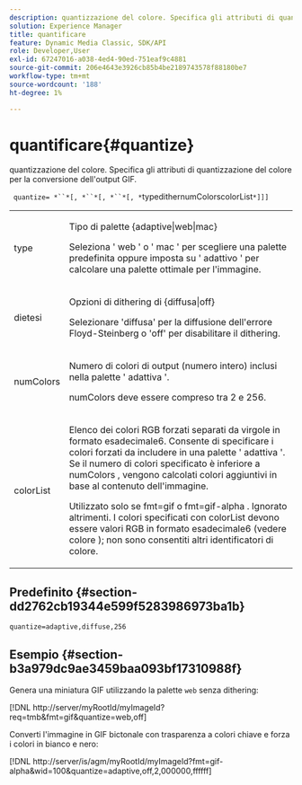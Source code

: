 ```yaml
---
description: quantizzazione del colore. Specifica gli attributi di quantizzazione del colore per la conversione dell'output GIF.
solution: Experience Manager
title: quantificare
feature: Dynamic Media Classic, SDK/API
role: Developer,User
exl-id: 67247016-a038-4ed4-90ed-751eaf9c4881
source-git-commit: 206e4643e3926cb85b4be2189743578f88180be7
workflow-type: tm+mt
source-wordcount: '188'
ht-degree: 1%

---
```


# quantificare{#quantize}

quantizzazione del colore. Specifica gli attributi di quantizzazione del colore per la conversione dell&#39;output GIF.

` quantize= *``*[, *``*[, *``*[, *`typedithernumColorscolorList`*]]]`

<table id="simpletable_6BF155FCB8224E7EBFC8D8375AD26A71"> 
 <tr class="strow"> 
  <td class="stentry"> <p> <span class="codeph"> <span class="varname"> type  </span> </span> </p> </td> 
  <td class="stentry"> <p> <span class="codeph"> Tipo di  </span> palette {adaptive|web|mac} </p> <p>Seleziona ' <span class="codeph"> web </span>' o ' <span class="codeph"> mac </span>' per scegliere una palette predefinita oppure imposta su ' <span class="codeph"> adattivo </span>' per calcolare una palette ottimale per l'immagine. </p> </td> 
 </tr> 
 <tr class="strow"> 
  <td class="stentry"> <p> <span class="codeph"> <span class="varname"> dietesi  </span> </span> </p> </td> 
  <td class="stentry"> <p> <span class="codeph"> Opzioni di  </span> dithering di {diffusa|off} </p> <p>Selezionare 'diffusa' per la diffusione dell'errore Floyd-Steinberg o 'off' per disabilitare il dithering. </p> </td> 
 </tr> 
 <tr class="strow"> 
  <td class="stentry"> <p> <span class="codeph"> <span class="varname"> numColors  </span> </span> </p> </td> 
  <td class="stentry"> <p>Numero di colori di output (numero intero) inclusi nella palette ' <span class="codeph"> adattiva </span>'. </p> <p> <span class="codeph"> <span class="varname"> numColors  </span> </span> deve essere compreso tra 2 e 256. </p> </td> 
 </tr> 
 <tr class="strow"> 
  <td class="stentry"> <p> <span class="codeph"> <span class="varname"> colorList  </span> </span> </p> </td> 
  <td class="stentry"> <p>Elenco dei colori RGB forzati separati da virgole in formato esadecimale6. Consente di specificare i colori forzati da includere in una palette ' <span class="codeph"> adattiva </span>'. Se il numero di colori specificato è inferiore a <span class="codeph"> numColors </span>, vengono calcolati colori aggiuntivi in base al contenuto dell'immagine. </p> <p>Utilizzato solo se <span class="codeph"> fmt=gif </span> o <span class="codeph"> fmt=gif-alpha </span>. Ignorato altrimenti. I colori specificati con <span class="codeph"> <span class="varname"> colorList </span> </span> devono essere valori RGB in formato esadecimale6 (vedere <span class="codeph"> colore </span>); non sono consentiti altri identificatori di colore. </p> </td> 
 </tr> 
</table>

## Predefinito {#section-dd2762cb19344e599f5283986973ba1b}

`quantize=adaptive,diffuse,256`

## Esempio {#section-b3a979dc9ae3459baa093bf17310988f}

Genera una miniatura GIF utilizzando la palette `web` senza dithering:

[!DNL http://server/myRootId/myImageId?req=tmb&fmt=gif&quantize=web,off]

Converti l&#39;immagine in GIF bictonale con trasparenza a colori chiave e forza i colori in bianco e nero:

[!DNL http://server/is/agm/myRootId/myImageId?fmt=gif-alpha&wid=100&quantize=adaptive,off,2,000000,ffffff]
